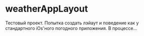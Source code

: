 # weatherAppLayout


Тестовый проект. Попытка создать лэйаут и поведение как у стандартного iОs'ного погодного приложения.
В процессе...
